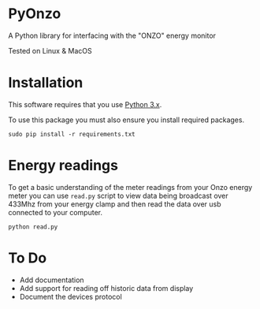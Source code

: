 # PyOnzo
A Python library for interfacing with the "ONZO" energy monitor

Tested on Linux & MacOS

# Installation
This software requires that you use [Python 3.x](https://www.python.org/downloads/).

To use this package you must also ensure you install required packages.
```
sudo pip install -r requirements.txt
```

# Energy readings
To get a basic understanding of the meter readings from your Onzo energy meter you can use ``read.py`` script to view data being broadcast over 433Mhz from your energy clamp and then read the data over usb connected to your computer.

```
python read.py
```

# To Do
- Add documentation
- Add support for reading off historic data from display
- Document the devices protocol
